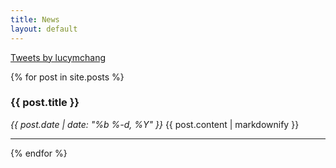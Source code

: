```yaml
---
title: News
layout: default
---
```


<!--# {{ page.title }}-->

<div class="twitter-wrapper">
<a class="twitter-timeline" data-width="200" data-height="600" data-theme="light" href="https://twitter.com/lucymchang">Tweets by lucymchang</a> <script async src="//platform.twitter.com/widgets.js" charset="utf-8"></script>
</div>

<div id="blog">

{% for post in site.posts %}

<h3>{{ post.title }}</h3>
<em>{{ post.date | date: "%b %-d, %Y" }}</em>
{{ post.content | markdownify }}
<hr/>

{% endfor %}

</div>
